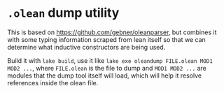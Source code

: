 # `.olean` dump utility

This is based on https://github.com/gebner/oleanparser, but combines it with some typing information
scraped from lean itself so that we can determine what inductive constructors are being used.

Build it with `lake build`, use it like `lake exe oleandump FILE.olean MOD1 MOD2 ...`,
where `FILE.olean` is the file to dump and `MOD1 MOD2 ...` are modules that the dump tool itself
will load, which will help it resolve references inside the olean file.
